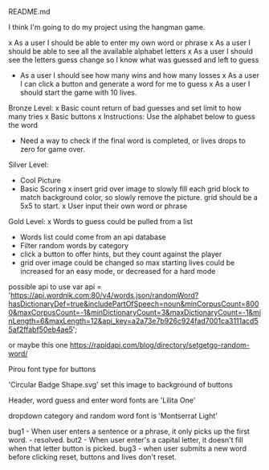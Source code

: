 README.md


I think I'm going to do my project using the hangman game.

x As a user I should be able to enter my own word or phrase
x As a user I should be able to see all the available alphabet letters
x As a user I should see the letters guess change so I know what was guessed and left to guess
- As a user I should see how many wins and how many losses
x As a user I can click a button and generate a word for me to guess
x As a user I should start the game with 10 lives.

Bronze Level:
x Basic count return of bad guesses and set limit to how many tries
x Basic buttons
x Instructions: Use the alphabet below to guess the word
- Need a way to check if the final word is completed, or lives drops to zero for game over.

Silver Level:
- Cool Picture
- Basic Scoring
x insert grid over image to slowly fill each grid block to match background color, so slowly remove the picture. grid should be a 5x5 to start. 
x User input their own word or phrase

Gold Level:
x Words to guess could be pulled from a list
- Words list could come from an api database
- Filter random words by category
- click a button to offer hints, but they count against the player
- grid over image could be changed so max starting lives could be increased for an easy mode, or decreased for a hard mode

possible api to use var api = 'https://api.wordnik.com:80/v4/words.json/randomWord?hasDictionaryDef=true&includePartOfSpeech=noun&minCorpusCount=8000&maxCorpusCount=-1&minDictionaryCount=3&maxDictionaryCount=-1&minLength=6&maxLength=12&api_key=a2a73e7b926c924fad7001ca3111acd55af2ffabf50eb4ae5';


or maybe this one https://rapidapi.com/blog/directory/setgetgo-random-word/

Pirou font type for buttons


'Circular Badge Shape.svg' set this image to background of buttons

Header, word guess and enter word fonts are 'Lilita One'

dropdown category and random word font is 'Montserrat Light'

<!-- <img src='images/Circular Badge Shape2.svg'/>  -->

bug1 - When user enters a sentence or a phrase, it only picks up the first word. - resolved.
but2 - When user enter's a capital letter, it doesn't fill when that letter button is picked. 
bug3 - when user submits a new word before clicking reset, buttons and lives don't reset.
